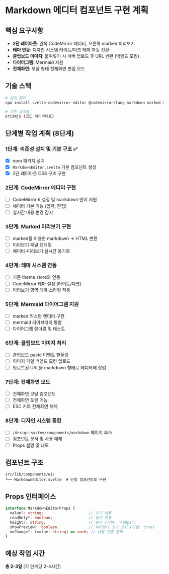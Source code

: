 # Markdown 에디터 컴포넌트 구현 계획

## 핵심 요구사항
- **2단 레이아웃**: 왼쪽 CodeMirror 에디터, 오른쪽 marked 미리보기
- **테마 연동**: 디자인 시스템 라이트/다크 테마 자동 전환
- **클립보드 이미지**: 붙여넣기 시 서버 업로드 후 URL 반환 (백엔드 모킹)
- **다이어그램**: Mermaid 지원
- **전체화면**: 모달 형태 전체화면 편집 모드

## 기술 스택
```bash
# 설치 필요
npm install svelte-codemirror-editor @codemirror/lang-markdown marked mermaid

# 기존 설치됨
prismjs (코드 하이라이트)
```

## 단계별 작업 계획 (8단계)

### 1단계: 의존성 설치 및 기본 구조 ✅
- [x] npm 패키지 설치
- [x] `MarkdownEditor.svelte` 기본 컴포넌트 생성
- [x] 2단 레이아웃 CSS 구조 구현

### 2단계: CodeMirror 에디터 구현
- [ ] CodeMirror 6 설정 및 markdown 언어 지원
- [ ] 에디터 기본 기능 (입력, 편집)
- [ ] 실시간 내용 변경 감지

### 3단계: Marked 미리보기 구현
- [ ] marked를 이용한 markdown → HTML 변환
- [ ] 미리보기 패널 렌더링
- [ ] 에디터-미리보기 실시간 동기화

### 4단계: 테마 시스템 연동
- [ ] 기존 theme store와 연동
- [ ] CodeMirror 테마 설정 (라이트/다크)
- [ ] 미리보기 영역 테마 스타일 적용

### 5단계: Mermaid 다이어그램 지원
- [ ] marked 커스텀 렌더러 구현
- [ ] mermaid 라이브러리 통합
- [ ] 다이어그램 렌더링 및 테스트

### 6단계: 클립보드 이미지 처리
- [ ] 클립보드 paste 이벤트 핸들링
- [ ] 이미지 파일 백엔드 모킹 업로드
- [ ] 업로드된 URL을 markdown 형태로 에디터에 삽입

### 7단계: 전체화면 모드
- [ ] 전체화면 모달 컴포넌트
- [ ] 전체화면 토글 기능
- [ ] ESC 키로 전체화면 해제

### 8단계: 디자인 시스템 통합
- [ ] `/design-system/components/markdown` 페이지 추가
- [ ] 컴포넌트 문서 및 사용 예제
- [ ] Props 설명 및 데모

## 컴포넌트 구조
```
src/lib/components/ui/
└── MarkdownEditor.svelte  # 단일 컴포넌트로 구현
```

## Props 인터페이스
```typescript
interface MarkdownEditorProps {
  value?: string;                    // 초기 내용
  readOnly?: boolean;                // 읽기 전용
  height?: string;                   // 높이 (기본: '400px')
  showPreview?: boolean;             // 미리보기 초기 표시 (기본: true)
  onChange?: (value: string) => void; // 내용 변경 콜백
}
```

## 예상 작업 시간
**총 2-3일** (각 단계당 2-4시간)